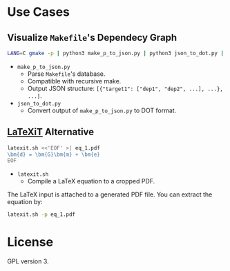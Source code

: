 # Use Cases

## Visualize `Makefile`'s Dependecy Graph

```bash
LANG=C gmake -p | python3 make_p_to_json.py | python3 json_to_dot.py | dot -Tpdf >| workflow.pdf
```

- `make_p_to_json.py`
    - Parse `Makefile`'s database.
    - Compatible with recursive make.
    - Output JSON structure: `[{"target1": ["dep1", "dep2", ...], ...}, ...]`.
- `json_to_dot.py`
    - Convert output of `make_p_to_json.py` to DOT format.

## [LaTeXiT](http://www.chachatelier.fr/latexit/) Alternative

```bash
latexit.sh <<'EOF' >| eq_1.pdf
\bm{d} = \bm{G}\bm{m} + \bm{e}
EOF
```

- `latexit.sh`
    - Compile a LaTeX equation to a cropped PDF.

The LaTeX input is attached to a generated PDF file.
You can extract the equation by:

```bash
latexit.sh -p eq_1.pdf
```

# License

GPL version 3.

